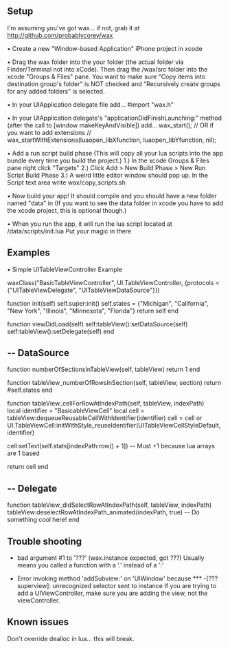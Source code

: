 Setup
-----

I'm assuming you've got wax... if not, grab it at http://github.com/probablycorey/wax

• Create a new "Window-based Application" iPhone project in xcode

• Drag the wax folder into the your <PROJECT ROOT> folder (the actual folder via Finder/Terminal not into xCode). Then drag the <PROJECT ROOT>/wax/src folder into the xcode "Groups & Files" pane. You want to make sure "Copy items into destination group's folder" is NOT checked and "Recursively create groups for any added folders" is selected. 

• In your UIApplication delegate file add...
    #import "wax.h"

• In your UIApplication delegate's "applicationDidFinishLaunching:" method (after the call to [window makeKeyAndVisible]) add...
  wax_start();
  // OR if you want to add extensions
  // wax_startWithExtensions(luaopen_libXfunction, luaopen_libYfunction, nil);
    
• Add a run script build phase (This will copy all your lua scripts into the app bundle every time you build the project.)
1.) In the xcode Groups & Files pane right click "Targets"
2.) Click Add > New Build Phase > New Run Script Build Phase
3.) A weird little editor window should pop up. In the Script text area write 
  wax/copy_scripts.sh
  
• Now build your app! It should compile and you should have a new folder named "data" in <PROJECT ROOT> (If you want to see the data folder in xcode you have to add the xcode project, this is optional though.)

• When you run the app, it will run the lua script located at /data/scripts/init.lua Put your magic in there

Examples
--------

• Simple UITableViewController Example

waxClass("BasicTableViewController", UI.TableViewController, {protocols = {"UITableViewDelegate", "UITableViewDataSource"}})

function init(self)
  self.super:init()
  self.states = {"Michigan", "California", "New York", "Illinois", "Minnesota", "Florida"}
  return self
end

function viewDidLoad(self)
  self:tableView():setDataSource(self)
  self:tableView():setDelegate(self)
end

-- DataSource
-------------
function numberOfSectionsInTableView(self, tableView)
  return 1
end

function tableView_numberOfRowsInSection(self, tableView, section)
  return #self.states
end

function tableView_cellForRowAtIndexPath(self, tableView, indexPath)  
  local identifier = "BasicableViewCell"
  local cell = tableView:dequeueReusableCellWithIdentifier(identifier)
  cell = cell or UI.TableViewCell:initWithStyle_reuseIdentifier(UITableViewCellStyleDefault, identifier)  

  cell:setText(self.stats[indexPath:row() + 1]) -- Must +1 because lua arrays are 1 based
    
  return cell
end

-- Delegate
-----------
function tableView_didSelectRowAtIndexPath(self, tableView, indexPath)
  tableView:deselectRowAtIndexPath_animated(indexPath, true)
  -- Do something cool here!
end

Trouble shooting
----------------
* bad argument #1 to '???' (wax.instance expected, got ???)
Usually means you called a function with a '.' instead of a ':'

* Error invoking method 'addSubview:' on 'UIWindow' because *** -[??? superview]: unrecognized selector sent to instance
If you are trying to add a UIViewController, make sure you are adding the view, not the viewController.


Known issues
------------
Don't override dealloc in lua... this will break.